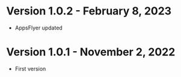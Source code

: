 ﻿# Version 1.0.2 - February 8, 2023
* AppsFlyer updated

# Version 1.0.1 - November 2, 2022
* First version